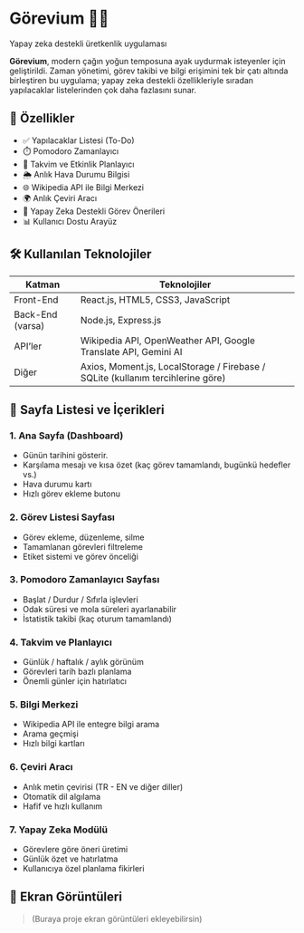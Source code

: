 # Görevium 🧠📅  
Yapay zeka destekli üretkenlik uygulaması  

**Görevium**, modern çağın yoğun temposuna ayak uydurmak isteyenler için geliştirildi. Zaman yönetimi, görev takibi ve bilgi erişimini tek bir çatı altında birleştiren bu uygulama; yapay zeka destekli özellikleriyle sıradan yapılacaklar listelerinden çok daha fazlasını sunar.

## 🚀 Özellikler

- ✅ Yapılacaklar Listesi (To-Do)
- ⏱️ Pomodoro Zamanlayıcı
- 📆 Takvim ve Etkinlik Planlayıcı
- 🌦️ Anlık Hava Durumu Bilgisi
- 🌐 Wikipedia API ile Bilgi Merkezi
- 🌍 Anlık Çeviri Aracı
- 🧠 Yapay Zeka Destekli Görev Önerileri
- 📊 Kullanıcı Dostu Arayüz

## 🛠️ Kullanılan Teknolojiler

| Katman | Teknolojiler |
|--------|--------------|
| Front-End | React.js, HTML5, CSS3, JavaScript |
| Back-End (varsa) | Node.js, Express.js |
| API’ler | Wikipedia API, OpenWeather API, Google Translate API, Gemini AI |
| Diğer | Axios, Moment.js, LocalStorage / Firebase / SQLite (kullanım tercihlerine göre) |

## 📄 Sayfa Listesi ve İçerikleri

### 1. **Ana Sayfa (Dashboard)**
- Günün tarihini gösterir.
- Karşılama mesajı ve kısa özet (kaç görev tamamlandı, bugünkü hedefler vs.)
- Hava durumu kartı
- Hızlı görev ekleme butonu

### 2. **Görev Listesi Sayfası**
- Görev ekleme, düzenleme, silme
- Tamamlanan görevleri filtreleme
- Etiket sistemi ve görev önceliği

### 3. **Pomodoro Zamanlayıcı Sayfası**
- Başlat / Durdur / Sıfırla işlevleri
- Odak süresi ve mola süreleri ayarlanabilir
- İstatistik takibi (kaç oturum tamamlandı)

### 4. **Takvim ve Planlayıcı**
- Günlük / haftalık / aylık görünüm
- Görevleri tarih bazlı planlama
- Önemli günler için hatırlatıcı

### 5. **Bilgi Merkezi**
- Wikipedia API ile entegre bilgi arama
- Arama geçmişi
- Hızlı bilgi kartları

### 6. **Çeviri Aracı**
- Anlık metin çevirisi (TR - EN ve diğer diller)
- Otomatik dil algılama
- Hafif ve hızlı kullanım

### 7. **Yapay Zeka Modülü**
- Görevlere göre öneri üretimi
- Günlük özet ve hatırlatma
- Kullanıcıya özel planlama fikirleri

## 📸 Ekran Görüntüleri

> (Buraya proje ekran görüntüleri ekleyebilirsin)
